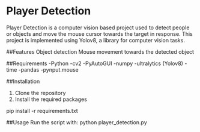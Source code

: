 # Player Detection
Player Detection is a computer vision based project used to detect people or objects and move the mouse cursor towards the target in response. This project is implemented using Yolov8, a library for computer vision tasks.

##Features
Object detection
Mouse movement towards the detected object


##Requirements
-Python 
-cv2
-PyAutoGUI
-numpy
-ultralytics (Yolov8)
-time
-pandas
-pynput.mouse


##Installation
1. Clone the repository
2. Install the required packages

pip install -r requirements.txt

##Usage
Run the script with:
python player_detection.py
  

